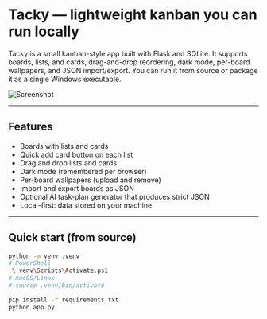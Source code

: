 # Tacky — lightweight kanban you can run locally

Tacky is a small kanban-style app built with Flask and SQLite. It supports boards, lists, and cards, drag-and-drop reordering, dark mode, per-board wallpapers, and JSON import/export. You can run it from source or package it as a single Windows executable.

![Screenshot](docs/og.png)

---

## Features

- Boards with lists and cards
- Quick add card button on each list
- Drag and drop lists and cards
- Dark mode (remembered per browser)
- Per-board wallpapers (upload and remove)
- Import and export boards as JSON
- Optional AI task-plan generator that produces strict JSON
- Local-first: data stored on your machine

---

## Quick start (from source)

```bash
python -m venv .venv
# PowerShell
.\.venv\Scripts\Activate.ps1
# macOS/Linux
# source .venv/bin/activate

pip install -r requirements.txt
python app.py
